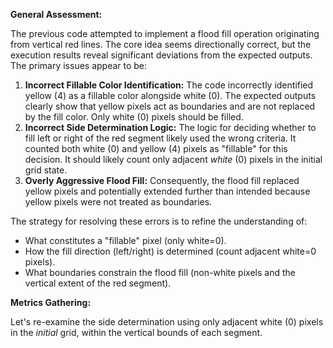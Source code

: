 **General Assessment:**

The previous code attempted to implement a flood fill operation originating from vertical red lines. The core idea seems directionally correct, but the execution results reveal significant deviations from the expected outputs. The primary issues appear to be:

1.  **Incorrect Fillable Color Identification:** The code incorrectly identified yellow (4) as a fillable color alongside white (0). The expected outputs clearly show that yellow pixels act as boundaries and are not replaced by the fill color. Only white (0) pixels should be filled.
2.  **Incorrect Side Determination Logic:** The logic for deciding whether to fill left or right of the red segment likely used the wrong criteria. It counted both white (0) and yellow (4) pixels as "fillable" for this decision. It should likely count only adjacent *white* (0) pixels in the initial grid state.
3.  **Overly Aggressive Flood Fill:** Consequently, the flood fill replaced yellow pixels and potentially extended further than intended because yellow pixels were not treated as boundaries.

The strategy for resolving these errors is to refine the understanding of:
*   What constitutes a "fillable" pixel (only white=0).
*   How the fill direction (left/right) is determined (count adjacent white=0 pixels).
*   What boundaries constrain the flood fill (non-white pixels and the vertical extent of the red segment).

**Metrics Gathering:**

Let's re-examine the side determination using only adjacent white (0) pixels in the *initial* grid, within the vertical bounds of each segment.

